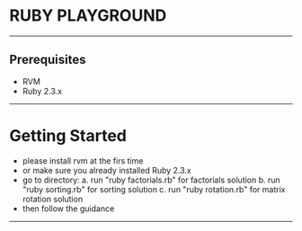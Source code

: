 # RUBY PLAYGROUND #

---
## Prerequisites ##
- RVM
- Ruby 2.3.x

---
# Getting Started #
- please install rvm at the firs time
- or make sure you already installed Ruby 2.3.x
- go to directory:
	a. run "ruby factorials.rb" for factorials solution
	b. run "ruby sorting.rb" for sorting solution
	c. run "ruby rotation.rb" for matrix rotation solution
- then follow the guidance
---

